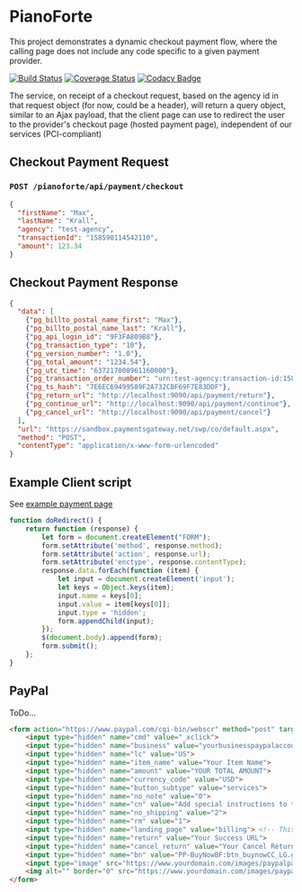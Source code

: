 # PianoForte
This project demonstrates a dynamic checkout payment flow, where the calling page does not include any code
specific to a given payment provider.

[![Build Status](https://travis-ci.org/sothach/pianoforte.svg?branch=master)](https://travis-ci.org/sothach/pianoforte)
[![Coverage Status](https://coveralls.io/repos/github/sothach/pianoforte/badge.svg?branch=master)](https://coveralls.io/github/sothach/pianoforte?branch=master)
[![Codacy Badge](https://api.codacy.com/project/badge/Grade/bb4d91d0da86443c85d58bbf225189a8)](https://www.codacy.com/manual/sothach/pianoforte?utm_source=github.com&amp;utm_medium=referral&amp;utm_content=sothach/pianoforte&amp;utm_campaign=Badge_Grade)

The service, on receipt of a checkout request, based on the agency id in that request object (for now, could be a header),
will return a query object, similar to an Ajax payload, that the client page can use to redirect the user to the
provider's checkout page (hosted payment page), independent of our services (PCI-compliant)

## Checkout Payment Request
### `POST /pianoforte/api/payment/checkout`
```json
{
  "firstName": "Max",
  "lastName": "Krall",
  "agency": "test-agency",
  "transactionId": "158590114542110",
  "amount": 123.34
}
```

## Checkout Payment Response
```json
{
  "data": [
    {"pg_billto_postal_name_first": "Max"},
    {"pg_billto_postal_name_last": "Krall"},
    {"pg_api_login_id": "9F3FA809B8"},
    {"pg_transaction_type": "10"},
    {"pg_version_number": "1.0"},
    {"pg_total_amount": "1234.54"},
    {"pg_utc_time": "637217008961160000"},
    {"pg_transaction_order_number": "urn:test-agency:transaction-id:158590114542110"},
    {"pg_ts_hash": "7E6EC69499589F2A732CBF69F7E83DDF"},
    {"pg_return_url": "http://localhost:9090/api/payment/return"},
    {"pg_continue_url": "http://localhost:9090/api/payment/continue"},
    {"pg_cancel_url": "http://localhost:9090/api/payment/cancel"}
  ],
  "url": "https://sandbox.paymentsgateway.net/swp/co/default.aspx",
  "method": "POST",
  "contentType": "application/x-www-form-urlencoded"
}
````
## Example Client script
See [example payment page](src/main/resources/paymentPage.html)

```javascript
function doRedirect() {
    return function (response) {
        let form = document.createElement("FORM");
        form.setAttribute('method', response.method);
        form.setAttribute('action', response.url);
        form.setAttribute('enctype', response.contentType);
        response.data.forEach(function (item) {
            let input = document.createElement('input');
            let keys = Object.keys(item);
            input.name = keys[0];
            input.value = item[keys[0]];
            input.type = 'hidden';
            form.appendChild(input);
        });
        $(document.body).append(form);
        form.submit();
    };
}
```
## PayPal
ToDo...
```html
<form action="https://www.paypal.com/cgi-bin/webscr" method="post" target="_top">
    <input type="hidden" name="cmd" value="_xclick">
    <input type="hidden" name="business" value="yourbusinesspaypalaccountemail@mail.com">
    <input type="hidden" name="lc" value="US">
    <input type="hidden" name="item_name" value="Your Item Name">
    <input type="hidden" name="amount" value="YOUR TOTAL AMOUNT">
    <input type="hidden" name="currency_code" value="USD">
    <input type="hidden" name="button_subtype" value="services">
    <input type="hidden" name="no_note" value="0">
    <input type="hidden" name="cn" value="Add special instructions to the seller:">
    <input type="hidden" name="no_shipping" value="2">
    <input type="hidden" name="rm" value="1">
    <input type="hidden" name="landing_page" value="billing"> <!-- This filed redirect to Billing Page -->
    <input type="hidden" name="return" value="Your Success URL">
    <input type="hidden" name="cancel_return" value="Your Cancel Return URL">
    <input type="hidden" name="bn" value="PP-BuyNowBF:btn_buynowCC_LG.gif:NonHostedGuest">
    <input type="image" src="https://www.yourdomain.com/images/paypalpaynowbtn.gif" border="0" name="submit" alt="PayPal - The safer, easier way to pay online!">
    <img alt="" border="0" src="https://www.yourdomain.com/images/paypalpaynowbtn.gif" width="1" height="1">
</form>
```